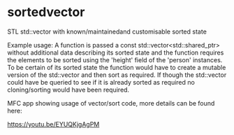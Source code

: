 # sortedvector
STL std::vector with known/maintainedand customisable sorted state

Example usage:
  A function is passed a const std::vector<std::shared_ptr<person>> without additional data describing its sorted state and the function requires the elements to be sorted using the 'height' field of the 'person' instances. To be certain of its sorted state the function would have to create a mutable version of the std::vector and then sort as required. If though the std::vector could have be queried to see if it is already sorted as required no cloning/sorting would have been required.

MFC app showing  usage of vector/sort code, more details can be found here:

https://youtu.be/EYUQKjgAgPM
